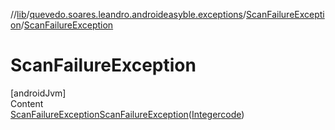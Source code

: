 //[lib](../../index.md)/[quevedo.soares.leandro.androideasyble.exceptions](../index.md)/[ScanFailureException](index.md)/[ScanFailureException](-scan-failure-exception.md)



# ScanFailureException  
[androidJvm]  
Content  
[ScanFailureException](index.md)[ScanFailureException](-scan-failure-exception.md)([Integer](https://docs.oracle.com/javase/8/docs/api/java/lang/Integer.html)[code](-scan-failure-exception.md))  
  



